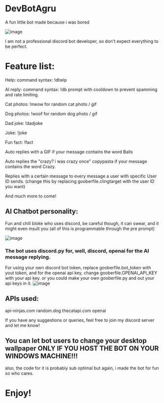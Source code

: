 # DevBotAgru
A fun little bot made because i was bored

![image](https://cdn.discordapp.com/attachments/1075409550401884303/1143054649994260551/image.png)

I am not a professional discord bot developer, so don't expect everything to be perfect.

# Feature list:

Help: command syntax: !dhelp

AI reply: command syntax: !db prompt
with cooldown to prevent spamming and rate limiting.

Cat photos: !meow for random cat photo / gif

Dog photos: !woof for random dog photo / gif

Dad joke: !dadjoke

Joke: !joke

Fun fact: !fact

Auto replies with a GIF if your message contains the word Balls

Auto replies the "crazy? i was crazy once" copypasta if your message contains the word Crazy.

Replies with a certain message to every message a user with specific User ID sends. (change this by replacing gooberfile.clingtarget with the user ID you want)

And much more to come!

## AI Chatbot personality:
Fun and chill bloke who uses discord, be careful though, it can swear, and it might even insult you (all of this is programmable through the pre prompt)

![image](https://cdn.discordapp.com/attachments/1075409550401884303/1143054909651046410/image.png)

### The bot uses discord.py for, well, discord, openai for the AI message replying.

For using your own discord bot token, replace gooberfile.bot_token with yout token, and for the openai api key, change gooberfile.OPENAI_API_KEY with your api key.
or you could make your own gooberfile.py and out your api keys in it.
![image](https://github.com/DevBoiAgru/DebtBoiArgue/assets/79085233/c105afa2-e811-476a-96fa-1d0afa95a7f6)

## APIs used:
api-ninjas.com
random.dog
thecatapi.com
openai


If you have any suggestions or queries, feel free to join my discord server and let me know! 

## You can let bot users to change your desktop wallpaper ONLY IF YOU HOST THE BOT ON YOUR WINDOWS MACHINE!!!
also, the code for it is probably sub optimal but again, i made the bot for fun so who cares.

# Enjoy!
